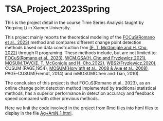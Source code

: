 # TSA_Project_2023Spring
This is the project detail in the course Time Series Analysis taught by Yingxing Li in Xiamen University.

This project mainly reports the theoretical modeling of the [FOCuS(Romano et al., 2023)](https://www.mdpi.com/1422-0067/24/11/9722) method and compares different change point detection methods based on data construction fron [(E. T. McGonigle and H. Cho, 2022)](https://www.sciencedirect.com/science/article/pii/S0167947322002286) through R programing. These methods include, but are not limited to: [FOCuS(Romano et al., 2023)](https://www.mdpi.com/1422-0067/24/11/9722), [WCM.GSA(H. Cho and Fryzlewicz,2021)](https://arxiv.org/abs/2011.13884), [MOSUM.TAVC(E. T. McGonigle and H. Cho,2022)](https://www.sciencedirect.com/science/article/pii/S0167947322002286), [WBS2(Fryzlewicz,2020)](https://link.springer.com/article/10.1007/s42952-020-00060-x), CUSUM (PAGE,1954), [MOSUM(Horv´ath et al., 2008 & Aue et al., 2008)](https://link.springer.com/article/10.1007/s11749-006-0041-7), PAGE-CUSUM(Fremdt, 2014) and mMOSUM(Chen and Tian, 2010).

The conclusion of this project is that FOCuS(Romano et al., 2023), as an online change point detection method implemented by traditional statistical methods, has a superior performance in detection accuracy and feedback speed compared with other previous methods. 

Here we knit the code involved in the project from Rmd files into html files to display in the file [Ag+AmN_1.html](https://github.com/BruceSheng1202/TSA_Project_2023Spring/blob/main/Ag%2BAmN_1.html).
